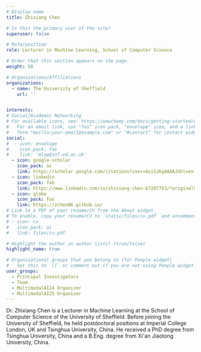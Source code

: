 ```yaml
---
# Display name
title: Zhixiang Chen

# Is this the primary user of the site?
superuser: false

# Role/position
role: Lecturer in Machine Learning, School of Computer Science

# Order that this section appears on the page.
weight: 50

# Organizations/Affiliations
organizations:
  - name: The University of Sheffield
    url: '' 


interests:
# Social/Academic Networking
# For available icons, see: https://wowchemy.com/docs/getting-started/page-builder/#icons
#   For an email link, use "fas" icon pack, "envelope" icon, and a link in the
#   form "mailto:your-email@example.com" or "#contact" for contact widget.
social:
#  - icon: envelope
#    icon_pack: fas
#    link: 'mlap@inf.ed.ac.uk'
  - icon: google-scholar
    icon_pack: ai
    link: https://scholar.google.com/citations?user=QsiSJkgAAAAJ&hl=en
  - icon: linkedin
    icon_pack: fab
    link: https://www.linkedin.com/in/zhixiang-chen-b7207753/?originalSubdomain=cn
  - icon: globe
    icon_pack: fas
    link: https://zchen06.github.io/
# Link to a PDF of your resume/CV from the About widget.
# To enable, copy your resume/CV to `static/files/cv.pdf` and uncomment the lines below.
# - icon: cv
#   icon_pack: ai
#   link: files/cv.pdf

# Highlight the author in author lists? (true/false)
highlight_name: true

# Organizational groups that you belong to (for People widget)
#   Set this to `[]` or comment out if you are not using People widget.
user_groups:
  - Principal Investigators
  - Team
  - MultimodalAI24 Organizer
  - MultimodalAI25 Organizer
---
```

Dr. Zhixiang Chen is a Lecturer in Machine Learning at the School of Computer Science of the University of Sheffield. Before joining the University of Sheffield, he held postdoctoral positions at Imperial College London, UK and Tsinghua University, China. He received a PhD degree from Tsinghua University, China and a B.Eng. degree from Xi'an Jiaotong University, China.

